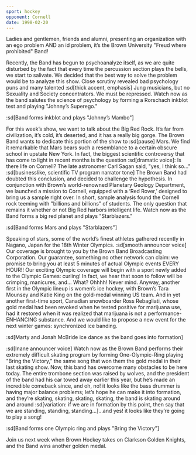 ```yaml
---
sport: hockey
opponent: Cornell
date: 1998-02-20
---
```


Ladies and gentlemen, friends and alumni, presenting an organization with an ego problem AND an id problem, it’s the Brown University "Freud where prohibited" Band!

Recently, the Band has begun to psychoanalyze itself, as we are quite disturbed by the fact that every time the percussion section plays the bells, we start to salivate. We decided that the best way to solve the problem would be to analyze this show. Close scrutiny revealed bad psychology puns and many talented :sd[thick accent, emphasis] Jung musicians, but no Sexuality and Society concentrators. We must be repressed. Watch now as the band salutes the science of psychology by forming a Rorschach inkblot test and playing "Johnny’s Superego."

:sd[Band forms inkblot and plays "Johnny’s Mambo"]

For this week’s show, we want to talk about the Big Red Rock. It’s far from civilization, it’s cold, it’s deserted, and it has a really big gorge. The Brown Band wants to dedicate this portion of the show to :sd[pause] Mars. We find it remarkable that Mars bears such a resemblance to a certain obscure school in upstate New York. In fact, the biggest scientific controversy that has come to light in recent months is the question :sd[dramatic voice]: Is there life on Cornell? The late astronomer Carl Sagan said, "yes, I think so..." :sd[businesslike, scientific TV program narrator tone] The Brown Band had doubted this conclusion, and decided to challenge the hypothesis. In conjunction with Brown’s world-renowned Planetary Geology Department, we launched a mission to Cornell, equipped with a ‘Red Rover,’ designed to bring us a sample right over. In short, sample analysis found the Cornell rock teeming with "billions and billions" of students. The only question that remains it whether or not Big Red harbors intelligent life. Watch now as the Band forms a big red planet and plays "Starblazers."

:sd[Band forms Mars and plays "Starblazers"]

Speaking of stars, some of the world’s finest athletes gathered recently in Nagano, Japan for the 18th Winter Olympics. :sd[smooth announcer voice] Our coverage is brought to you by the Brown Band Broadcasting Corporation. Our guarantee, something no other network can claim: we promise to bring you at least 5 minutes of actual Olympic events EVERY HOUR!! Our exciting Olympic coverage will begin with a sport newly added to the Olympic Games: curling! In fact, we hear that soon to follow will be crimping, manicures, and... What? Ohhhh! Never mind. Anyway, another first in the Olympic lineup is women’s ice hockey, with Brown’s Tara Mounsey and Katie King on the gold-medal winning US team. And in yet another first-time sport, Canadian snowboarder Ross Rebagliati, whose gold medal had been revoked when he tested positive for marijuana use, had it restored when it was realized that marijuana is not a performance-ENHANCING substance. And we would like to propose a new event for the next winter games: synchronized ice banding.

:sd[Marty and Jonah McBride ice dance as the band goes into formation]

:sd[Inane announcer voice] Watch now as the Brown Band performs their extremely difficult skating program by forming One-Olympic-Ring playing "Bring the Victory," the same song that won them the gold medal in their last skating show. Now, this band has overcome many obstacles to be here today. The entire trombone section was raised by wolves, and the president of the band had his car towed away earlier this year, but he’s made an incredible comeback since, and oh, no! it looks like the bass drummer is having major balance problems; let’s hope he can make it into formation, and they’re skating, skating, skating, skating, the band is skating around and around :sd[variation: if we are in formation by this point, then say that we are standing, standing, standing…]…and yes! it looks like they’re going to play a song!

:sd[Band forms one Olympic ring and plays "Bring the Victory"]

Join us next week when Brown Hockey takes on Clarkson Golden Knights, and the Band wins another golden medal.
